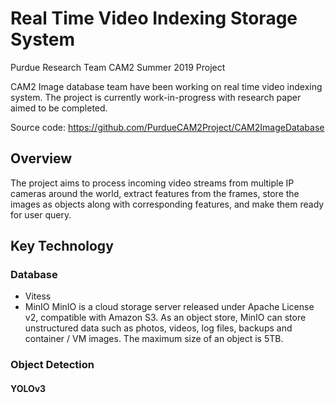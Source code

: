 # Real Time Video Indexing Storage System
Purdue Research Team CAM2 Summer 2019 Project

CAM2 Image database team have been working on real time video indexing system. The project is currently work-in-progress with research paper aimed to be completed.

Source code: https://github.com/PurdueCAM2Project/CAM2ImageDatabase

## Overview
The project aims to process incoming video streams from multiple IP cameras around the world, extract features from the frames, store the images as objects along with corresponding features, and make them ready for user query.

## Key Technology

### Database
- Vitess
- MinIO
MinIO is a cloud storage server released under Apache License v2, compatible with Amazon S3.
As an object store, MinIO can store unstructured data such as photos, videos, log files, backups and container / VM images. The maximum size of an object is 5TB.

### Object Detection
#### YOLOv3

